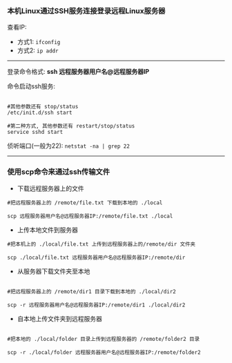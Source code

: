 ### 本机Linux通过SSH服务连接登录远程Linux服务器

查看IP:
+ 方式1: `ifconfig`
+ 方式2: `ip addr`

<hr>


登录命令格式:  **ssh 远程服务器用户名@远程服务器IP**

命令启动ssh服务:  
```  

#其他参数还有 stop/status
/etc/init.d/ssh start  

#第二种方式, 其他参数还有 restart/stop/status
service sshd start

```  

侦听端口(一般为22): ` netstat -na | grep 22 `
  


-----------------------------
  


### 使用scp命令来通过ssh传输文件

+ 下载远程服务器上的文件
```
#把远程服务器上的 /remote/file.txt 下载到本地的 ./local

scp 远程服务器用户名@远程服务器IP:/remote/file.txt ./local
```

+ 上传本地文件到服务器
``````
#把本机上的 ./local/file.txt 上传到远程服务器上的/remote/dir 文件夹

scp ./local/file.txt 远程服务器用户名@远程服务器IP:/remote/dir

``````


+ 从服务器下载文件夹至本地
``````

#把远程服务器上的 /remote/dir1 目录下载到本地的 ./local/dir2

scp -r 远程服务器用户名@远程服务器IP:/remote/dir1 ./local/dir2

``````


+ 自本地上传文件夹到远程服务器
``````

#把本地的 ./local/folder 目录上传到远程服务器的 /remote/folder2 目录

scp -r ./local/folder 远程服务器用户名@远程服务器IP:/remote/folder2
 
``````



